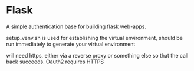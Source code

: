 # Flask
A simple authentication base for building flask web-apps.



setup_venv.sh is used for establishing the virtual environment, should be run immediately to generate your virtual environment


will need https, either via a reverse proxy or something else so that the call back succeeds. Oauth2 requires HTTPS